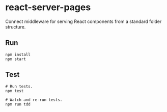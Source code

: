 # react-server-pages
Connect middleware for serving React components from a standard folder structure.


## Run
    npm install
    npm start


## Test
    # Run tests.
    npm test

    # Watch and re-run tests.
    npm run tdd
